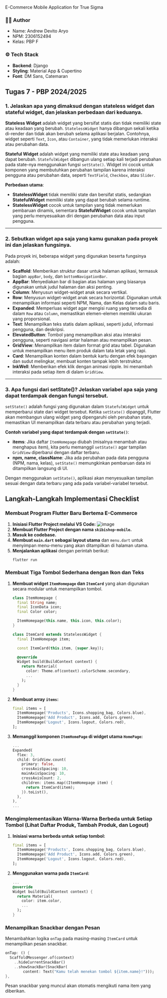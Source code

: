 E-Commerce Mobile Application for True Sigma

### 🧑‍🦰 Author
- Name: Andrew Devito Aryo
- NPM: 2306152494
- Kelas: PBP F

### ⚙️ Tech Stack
- **Backend**: Django
- **Styling**: Material App & Cupertino
- **Font**: DM Sans, Catemaran

## Tugas 7 - PBP 2024/2025
### 1. Jelaskan apa yang dimaksud dengan stateless widget dan stateful widget, dan jelaskan perbedaan dari keduanya.

**Stateless Widget** adalah widget yang bersifat statis dan tidak memiliki state atau keadaan yang berubah. `StatelessWidget` hanya dibangun sekali ketika di-render dan tidak akan berubah selama aplikasi berjalan. Contohnya, widget seperti `Text`, `Icon`, atau `Container`, yang tidak memerlukan interaksi atau perubahan data.

**Stateful Widget** adalah widget yang memiliki state atau keadaan yang dapat berubah. `StatefulWidget` dibangun ulang setiap kali terjadi perubahan pada state-nya menggunakan fungsi `setState()`. Widget ini cocok untuk komponen yang membutuhkan perubahan tampilan karena interaksi pengguna atau perubahan data, seperti `TextField`, `Checkbox`, atau `Slider`.

**Perbedaan utama**:
- **StatelessWidget** tidak memiliki state dan bersifat statis, sedangkan **StatefulWidget** memiliki state yang dapat berubah selama runtime.
- **StatelessWidget** cocok untuk tampilan yang tidak memerlukan pembaruan dinamis, sementara **StatefulWidget** cocok untuk tampilan yang perlu menyesuaikan diri dengan perubahan data atau input pengguna.

---

### 2. Sebutkan widget apa saja yang kamu gunakan pada proyek ini dan jelaskan fungsinya.

Pada proyek ini, beberapa widget yang digunakan beserta fungsinya adalah:

- **Scaffold**: Memberikan struktur dasar untuk halaman aplikasi, termasuk bagian `appBar`, `body`, dan `bottomNavigationBar`.
- **AppBar**: Menyediakan bar di bagian atas halaman yang biasanya digunakan untuk judul halaman dan aksi penting.
- **Column**: Menyusun widget-widget anak secara vertikal.
- **Row**: Menyusun widget-widget anak secara horizontal. Digunakan untuk menampilkan informasi seperti NPM, Nama, dan Kelas dalam satu baris.
- **Expanded**: Memperluas widget agar mengisi ruang yang tersedia di dalam `Row` atau `Column`, memastikan elemen-elemen memiliki ukuran yang proporsional.
- **Text**: Menampilkan teks statis dalam aplikasi, seperti judul, informasi pengguna, dan deskripsi.
- **ElevatedButton**: Tombol yang menampilkan aksi atau interaksi pengguna, seperti navigasi antar halaman atau menampilkan pesan.
- **GridView**: Menampilkan item dalam format grid atau tabel. Digunakan untuk menampilkan menu item produk dalam tata letak yang rapi.
- **Card**: Menampilkan konten dalam bentuk kartu dengan efek bayangan dan sudut melingkar, membuat konten tampak lebih terstruktur.
- **InkWell**: Memberikan efek klik dengan animasi ripple. Ini menambah interaksi pada setiap item di dalam `GridView`.

---

### 3. Apa fungsi dari setState()? Jelaskan variabel apa saja yang dapat terdampak dengan fungsi tersebut.

`setState()` adalah fungsi yang digunakan dalam `StatefulWidget` untuk memperbarui state dari widget tersebut. Ketika `setState()` dipanggil, Flutter akan membangun ulang widget yang dipengaruhi oleh perubahan state, memastikan UI menampilkan data terbaru atau perubahan yang terjadi.

**Contoh variabel yang dapat terdampak dengan `setState()`**:
- **items**: Jika daftar `ItemHomepage` diubah (misalnya menambah atau menghapus item), kita perlu memanggil `setState()` agar tampilan `GridView` diperbarui dengan daftar terbaru.
- **npm, name, className**: Jika ada perubahan pada data pengguna (NPM, nama, kelas), `setState()` memungkinkan pembaruan data ini ditampilkan langsung di UI.

Dengan menggunakan `setState()`, aplikasi akan menyesuaikan tampilan sesuai dengan data terbaru yang ada pada variabel-variabel tersebut.

## Langkah-Langkah Implementasi Checklist
### Membuat Program Flutter Baru Bertema E-Commerce
1. **Inisiasi Flutter Project melalui VS Code:**
   ![image](https://github.com/user-attachments/assets/737a2748-70a3-4444-b440-636550c068dd)
2. **Membuat Flutter Project dengan nama `skibishop-mobile`.**
3. **Masuk ke codebase.**
4. **Membuat `main.dart` sebagai layout utama** dan `menu.dart` untuk menyimpan menu-menu yang akan ditampilkan di halaman utama.
5. **Menjalankan aplikasi** dengan perintah berikut:
   ```bash
   flutter run
   ```

### Membuat Tiga Tombol Sederhana dengan Ikon dan Teks
1. **Membuat widget `ItemHomepage` dan `ItemCard`** yang akan digunakan secara modular untuk menampilkan tombol.
   ```dart
   class ItemHomepage {
     final String name;
     final IconData icon;
     final Color color;

     ItemHomepage(this.name, this.icon, this.color);
   }

   class ItemCard extends StatelessWidget {
     final ItemHomepage item;

     const ItemCard(this.item, {super.key});

     @override
     Widget build(BuildContext context) {
       return Material(
         color: Theme.of(context).colorScheme.secondary,
         ...
       );
     }
   }
   ```

2. **Membuat array `items`:**
   ```dart
   final items = [
     ItemHomepage('Products', Icons.shopping_bag, Colors.blue),
     ItemHomepage('Add Product', Icons.add, Colors.green),
     ItemHomepage('Logout', Icons.logout, Colors.red),
   ];
   ```

3. **Memanggil komponen `ItemHomePage` di widget utama `HomePage`:**
   ```dart
   ...
   Expanded(
     flex: 3,
     child: GridView.count(
       primary: false,
       crossAxisSpacing: 10,
       mainAxisSpacing: 10,
       crossAxisCount: 2,
       children: items.map((ItemHomepage item) {
         return ItemCard(item);
       }).toList(),
     ),
   ),
   ...
   ```

### Mengimplementasikan Warna-Warna Berbeda untuk Setiap Tombol (Lihat Daftar Produk, Tambah Produk, dan Logout)
1. **Inisiasi warna berbeda untuk setiap tombol:**
   ```dart
   final items = [
     ItemHomepage('Products', Icons.shopping_bag, Colors.blue),
     ItemHomepage('Add Product', Icons.add, Colors.green),
     ItemHomepage('Logout', Icons.logout, Colors.red),
   ];
   ```
   
2. **Menggunakan warna pada `ItemCard`:**
   ```dart
   ...
   @override
   Widget build(BuildContext context) {
     return Material(
       color: item.color,
       ...
     );
   }
   ```

### Menampilkan Snackbar dengan Pesan
Menambahkan logika `onTap` pada masing-masing `ItemCard` untuk menampilkan pesan snackbar.

```dart
onTap: () {
  ScaffoldMessenger.of(context)
    ..hideCurrentSnackBar()
    ..showSnackBar(SnackBar(
        content: Text("Kamu telah menekan tombol ${item.name}!")));
},
```

Pesan snackbar yang muncul akan otomatis mengikuti nama item yang diberikan.
